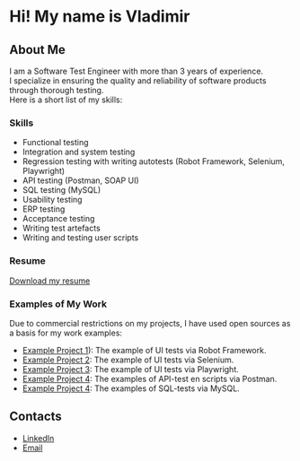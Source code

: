 # Hi! My name is Vladimir

## About Me
I am a Software Test Engineer with more than 3 years of experience. <br> 
I specialize in ensuring the quality and reliability of software products through thorough testing. <br>
Here is a short list of my skills: <br>

### Skills
- Functional testing
- Integration and system testing
- Regression testing with writing autotests (Robot Framework, Selenium, Playwright)
- API testing (Postman, SOAP UI)
- SQL testing (MySQL)
- Usability testing
- ERP testing
- Acceptance testing
- Writing test artefacts
- Writing and testing user scripts

### Resume
[Download my resume](CV_Lashin_Tester_eng.pdf) 

### Examples of My Work
Due to commercial restrictions on my projects, I have used open sources as a basis for my work examples:

- [Example Project 1](https://vnlashin-tester.github.io/vnlashin-tester/under_construction.html)): The example of UI tests via Robot Framework.
- [Example Project 2](https://vnlashin-tester.github.io/vnlashin-tester/under_construction.html): The example of UI tests via Selenium.
- [Example Project 3](https://vnlashin-tester.github.io/vnlashin-tester/under_construction.html): The example of UI tests via Playwright.
- [Example Project 4](https://vnlashin-tester.github.io/vnlashin-tester/under_construction.html): The examples of API-test en scripts via Postman.
- [Example Project 4](https://vnlashin-tester.github.io/vnlashin-tester/under_construction.html): The examples of SQL-tests via MySQL.


## Contacts
- [LinkedIn](https://www.linkedin.com/in/vnlashin)
- [Email](mailto:vnlashin@gmail.com)
